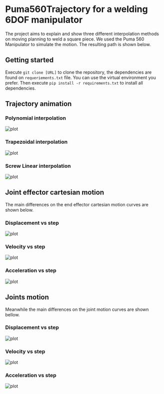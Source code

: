 # Puma560Trajectory for a welding 6DOF manipulator

The project aims to explain and show three different interpolation methods on moving planning to weld a square piece. We used the Puma 560 Manipulator to simulate the motion. The resulting path is shown below.

## Getting started
Execute `git clone [URL]` to clone the repository, the dependencies are found on `requeriements.txt` file. You can use the virtual environment you prefer. Then execute `pip install -r requirements.txt` to install all dependencies.

## Trajectory animation

### Polynomial interpolation
![plot](./res/polinomial_path.gif)

### Trapezoidal interpolation
![plot](./res/trapezoidal_path.gif)

### Screw Linear interpolation
![plot](./res/screw_linear_int_path.gif)

## Joint effector cartesian motion
The main differences on the end effector cartesian motion curves are shown below.

### Displacement vs step
![plot](./res/cart_dis.png)

### Velocity vs step
![plot](./res/cart_vel.png)

### Acceleration vs step
![plot](./res/cart_acc.png)

## Joints motion
Meanwhile the main differences on the joint motion curves are shown bellow.

### Displacement vs step
![plot](./res/joint_dis.png)

### Velocity vs step
![plot](./res/joint_vel.png)

### Acceleration vs step
![plot](./res/joint_acc.png)
